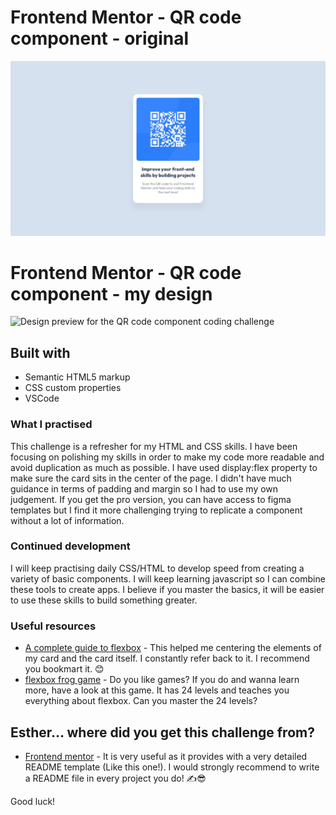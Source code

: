 # Frontend Mentor - QR code component - original

![Design preview for the QR code component coding challenge](./design/original-design.jpg)

# Frontend Mentor - QR code component - my design

![Design preview for the QR code component coding challenge](./design/my-design.jpg)
## Built with

- Semantic HTML5 markup
- CSS custom properties
- VSCode

### What I practised

This challenge is a refresher for my HTML and CSS skills. I have been focusing on polishing my skills in order to make my code more readable and avoid duplication as much as possible. I have used display:flex property to make sure the card sits in the center of the page. I didn't have much guidance in terms of padding and margin so I had to use my own judgement. If you get the pro version, you can have access to figma templates but I find it more challenging trying to replicate a component without a lot of information.

### Continued development

I will keep practising daily CSS/HTML to develop speed from creating a variety of basic components. I will keep learning javascript so I can combine these tools to create apps. I believe if you master the basics, it will be easier to use these skills to build something greater.

### Useful resources

- [A complete guide to flexbox](https://css-tricks.com/snippets/css/a-guide-to-flexbox/) - This helped me centering the elements of my card and the card itself. I constantly refer back to it. I recommend you bookmart it. 😊
- [flexbox frog game](http://flexboxfroggy.com/) - Do you like games? If you do and wanna learn more, have a look at this game. It has 24 levels and teaches you everything about flexbox. Can you master the 24 levels?

## Esther... where did you get this challenge from?

- [Frontend mentor](https://www.frontendmentor.io/) - It is very useful as it provides with a very detailed README template (Like this one!). I would strongly recommend to write a README file in every project you do! ✍😎

Good luck!
